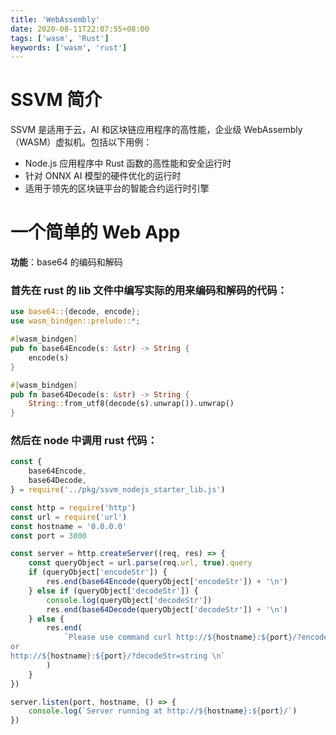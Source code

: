 ```yaml
---
title: 'WebAssembly'
date: 2020-08-11T22:07:55+08:00
tags: ['wasm', 'Rust']
keywords: ['wasm', 'rust']
---
```


# SSVM 简介

SSVM 是适用于云，AI 和区块链应用程序的高性能，企业级 WebAssembly（WASM）虚拟机。包括以下用例：

-   Node.js 应用程序中 Rust 函数的高性能和安全运行时
-   针对 ONNX AI 模型的硬件优化的运行时
-   适用于领先的区块链平台的智能合约运行时引擎

# 一个简单的 Web App

**功能**：base64 的编码和解码

### 首先在 rust 的 lib 文件中编写实际的用来编码和解码的代码：

```rust
use base64::{decode, encode};
use wasm_bindgen::prelude::*;

#[wasm_bindgen]
pub fn base64Encode(s: &str) -> String {
    encode(s)
}

#[wasm_bindgen]
pub fn base64Decode(s: &str) -> String {
    String::from_utf8(decode(s).unwrap()).unwrap()
}

```

### 然后在 node 中调用 rust 代码：

```js
const {
    base64Encode,
    base64Decode,
} = require('../pkg/ssvm_nodejs_starter_lib.js')

const http = require('http')
const url = require('url')
const hostname = '0.0.0.0'
const port = 3000

const server = http.createServer((req, res) => {
    const queryObject = url.parse(req.url, true).query
    if (queryObject['encodeStr']) {
        res.end(base64Encode(queryObject['encodeStr']) + '\n')
    } else if (queryObject['decodeStr']) {
        console.log(queryObject['decodeStr'])
        res.end(base64Decode(queryObject['decodeStr']) + '\n')
    } else {
        res.end(
            `Please use command curl http://${hostname}:${port}/?encodeStr=string
or
http://${hostname}:${port}/?decodeStr=string \n`
        )
    }
})

server.listen(port, hostname, () => {
    console.log(`Server running at http://${hostname}:${port}/`)
})
```
